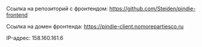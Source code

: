 Ссылка на репозиторий с фронтендом: https://github.com/Steiden/pindie-frontend

Ссылка на домен фронтенда: https://pindie-client.nomorepartiesco.ru

IP-адрес: 158.160.161.6
